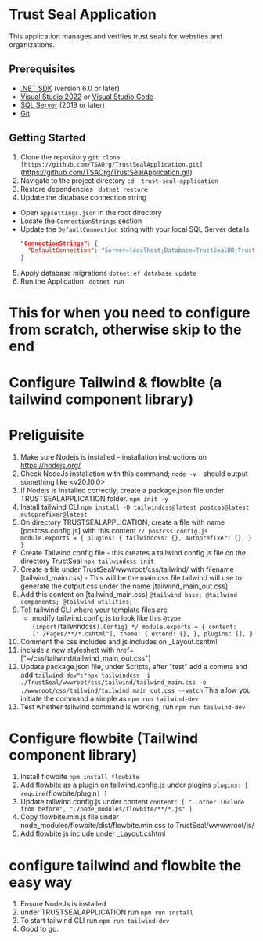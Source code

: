 
# Trust Seal Application

<!-- Brief description of what the Trust Seal Application does -->
This application manages and verifies trust seals for websites and organizations.

## Prerequisites

<!-- List all the software and tools needed to run the project -->
- [.NET SDK](https://dotnet.microsoft.com/download) (version 6.0 or later)
- [Visual Studio 2022](https://visualstudio.microsoft.com/) or [Visual Studio Code](https://code.visualstudio.com/)
- [SQL Server](https://www.microsoft.com/en-us/sql-server/sql-server-downloads) (2019 or later)
- [Git](https://git-scm.com/downloads)

## Getting Started

<!-- Step-by-step instructions to set up the project locally -->

1. Clone the repository
`git clone [https://github.com/TSAOrg/TrustSealApplication.git]`(https://github.com/TSAOrg/TrustSealApplication.git)
2. Navigate to the project directory
 `cd  trust-seal-application`
3. Restore dependencies
 ` dotnet restore`
 4. Update the database connection string
<!-- Explain where to find and how to update the connection string -->
- Open `appsettings.json` in the root directory
- Locate the `ConnectionStrings` section
- Update the `DefaultConnection` string with your local SQL Server details:
  ```json
  "ConnectionStrings": {
    "DefaultConnection": "Server=localhost;Database=TrustSealDB;Trusted_Connection=True;MultipleActiveResultSets=true"
  }
  ```

5. Apply database migrations
  `dotnet ef database update`
 6. Run the Application
  ` dotnet run`
# This for when you need to configure from scratch, otherwise skip to the end
# Configure Tailwind & flowbite (a tailwind component library)

# Preliguisite
1. Make sure Nodejs is installed - installation instructions on https://nodejs.org/
2. Check NodeJs installation with this command; `node -v` - should output something like <v20.10.0>
3. If Nodejs is installed correctly, create a package.json file under TRUSTSEALAPPLICATION folder.
   `npm init -y`
4. Install tailwind CLI
   `npm install -D tailwindcss@latest postcss@latest autoprefixer@latest`
5. On directory TRUSTSEALAPPLICATION, create a file with name [postcss.config.js] with this content
    `// postcss.config.js
    module.exports = {
      plugins: {
        tailwindcss: {},
        autoprefixer: {},
      }
    }`
6. Create Tailwind config file - this creates a tailwind.config.js file on the directory TrustSeal
  `npx tailwindcss init`
7. Create a file under TrustSeal/wwwroot/css/tailwind/ with filename [tailwind_main.css] - This will be the main css file tailwind will use to generate the output css under the name [tailwind_main_out.css]
8. Add this content on [tailwind_main.css]
    `@tailwind base;
     @tailwind components;
     @tailwind utilities;
    `
9. Tell tailwind CLI where your template files are
   - modify tailwind.config.js to look like this
   `@type {import(`tailwindcss`).Config} */
    module.exports = {
      content: ["./Pages/**/*.cshtml"],
      theme: {
        extend: {},
      },
      plugins: [],
    }`
10. Comment the css includes and js includes on _Layout.cshtml
11. include a new styleshett with href=["~/css/tailwind/tailwind_main_out.css"]
12. Update package.json file, under Scripts, after "test" add a comma and add 
    `tailwind-dev":"npx tailwindcss -i ./TrustSeal/wwwroot/css/tailwind/tailwind_main.css -o ./wwwroot/css/tailwind/tailwind_main_out.css --watch`
    This allow you initiate the command a simple as 
    `npm run tailwind-dev`
13. Test whether tailwind command is working, run `npm run tailwind-dev`

# Configure flowbite (Tailwind component library)
1. Install flowbite
    `npm install flowbite`
2. Add flowbite as a plugin on tailwind.config.js under plugins
    `plugins: [
        require(`flowbite/plugin`)
    ]`
3. Update tailwind.config.js under content
`content: [
        "..other include from before",
        "./node_modules/flowbite/**/*.js"
    ]`
4. Copy flowbite.min.js file under node_modules/flowbite/dist/flowbite.min.css to TrustSeal/wwwwroot/js/
5. Add flowbite js include under _Layout.cshtml

# configure tailwind and flowbite the easy way
1. Ensure NodeJs is installed
2. under TRUSTSEALAPPLICATION run
  `npm run install`
3. To start tailwind CLI run
  `npm run tailwind-dev`
4. Good to go.



  
